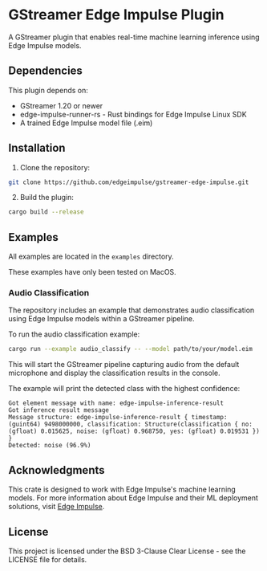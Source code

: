 # GStreamer Edge Impulse Plugin
A GStreamer plugin that enables real-time machine learning inference using Edge Impulse models.

## Dependencies
This plugin depends on:
* GStreamer 1.20 or newer
* edge-impulse-runner-rs - Rust bindings for Edge Impulse Linux SDK
* A trained Edge Impulse model file (.eim)

## Installation
1. Clone the repository:
```bash
git clone https://github.com/edgeimpulse/gstreamer-edge-impulse.git
```
2. Build the plugin:
```bash
cargo build --release
```

## Examples

All examples are located in the `examples` directory.

These examples have only been tested on MacOS.

### Audio Classification

The repository includes an example that demonstrates audio classification using Edge Impulse models within a GStreamer pipeline.

To run the audio classification example:
```bash
cargo run --example audio_classify -- --model path/to/your/model.eim
```

This will start the GStreamer pipeline capturing audio from the default microphone and display the classification results in the console.

The example will print the detected class with the highest confidence:
```
Got element message with name: edge-impulse-inference-result
Got inference result message
Message structure: edge-impulse-inference-result { timestamp: (guint64) 9498000000, classification: Structure(classification { no: (gfloat) 0.015625, noise: (gfloat) 0.968750, yes: (gfloat) 0.019531 }) }
Detected: noise (96.9%)
```


## Acknowledgments
This crate is designed to work with Edge Impulse's machine learning models. For more information about Edge Impulse and their ML deployment solutions, visit [Edge Impulse](https://edgeimpulse.com/).


## License
This project is licensed under the BSD 3-Clause Clear License - see the LICENSE file for details.